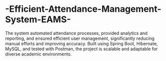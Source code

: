 # -Efficient-Attendance-Management-System-EAMS-
 The system automated attendance processes, provided analytics and reporting,  and ensured efficient user management, significantly reducing manual efforts and improving accuracy.  Built using Spring Boot, Hibernate, MySQL, and tested with Postman, the project is scalable and adaptable for diverse academic environments.
